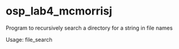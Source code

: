 # osp_lab4_mcmorrisj
Program to recursively search a directory for a string in file names

Usage: file_search <search term> <starting directory>
